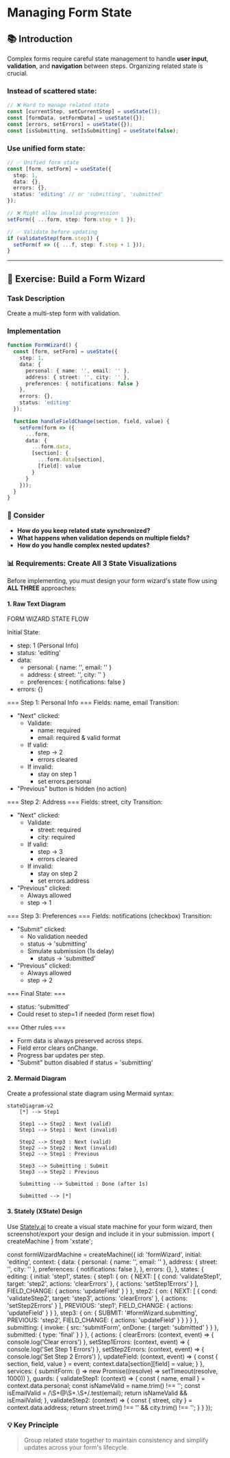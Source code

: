 # Managing Form State

## 📚 Introduction

Complex forms require careful state management to handle **user input**, **validation**, and **navigation** between steps. Organizing related state is crucial.

### Instead of scattered state:

```typescript
// ❌ Hard to manage related state
const [currentStep, setCurrentStep] = useState(1);
const [formData, setFormData] = useState({});
const [errors, setErrors] = useState({});
const [isSubmitting, setIsSubmitting] = useState(false);
```

### Use unified form state:

```typescript
// ✅ Unified form state
const [form, setForm] = useState({
  step: 1,
  data: {},
  errors: {},
  status: 'editing' // or 'submitting', 'submitted'
});

// ❌ Might allow invalid progression
setForm({ ...form, step: form.step + 1 });

// ✅ Validate before updating
if (validateStep(form.step)) {
  setForm(f => ({ ...f, step: f.step + 1 }));
}
```

---

## 🎯 Exercise: Build a Form Wizard

### Task Description
Create a multi-step form with validation.

### Implementation

```typescript
function FormWizard() {
  const [form, setForm] = useState({
    step: 1,
    data: {
      personal: { name: '', email: '' },
      address: { street: '', city: '' },
      preferences: { notifications: false }
    },
    errors: {},
    status: 'editing'
  });

  function handleFieldChange(section, field, value) {
    setForm(form => ({
      ...form,
      data: {
        ...form.data,
        [section]: {
          ...form.data[section],
          [field]: value
        }
      }
    }));
  }
}
```

### 🤔 Consider

- **How do you keep related state synchronized?**
- **What happens when validation depends on multiple fields?**
- **How do you handle complex nested updates?**

### 📊 Requirements: Create All 3 State Visualizations

Before implementing, you must design your form wizard's state flow using **ALL THREE** approaches:

#### 1. Raw Text Diagram
FORM WIZARD STATE FLOW

Initial State:
- step: 1 (Personal Info)
- status: 'editing'
- data:
    - personal: { name: '', email: '' }
    - address: { street: '', city: '' }
    - preferences: { notifications: false }
- errors: {}

=== Step 1: Personal Info ===
Fields: name, email
Transition:
- "Next" clicked:
    - Validate:
        - name: required
        - email: required & valid format
    - If valid:
        - step → 2
        - errors cleared
    - If invalid:
        - stay on step 1
        - set errors.personal
- "Previous" button is hidden (no action)

=== Step 2: Address ===
Fields: street, city
Transition:
- "Next" clicked:
    - Validate:
        - street: required
        - city: required
    - If valid:
        - step → 3
        - errors cleared
    - If invalid:
        - stay on step 2
        - set errors.address
- "Previous" clicked:
    - Always allowed
    - step → 1

=== Step 3: Preferences ===
Fields: notifications (checkbox)
Transition:
- "Submit" clicked:
    - No validation needed
    - status → 'submitting'
    - Simulate submission (1s delay)
        - status → 'submitted'
- "Previous" clicked:
    - Always allowed
    - step → 2

=== Final State: ===
- status: 'submitted'
- Could reset to step=1 if needed (form reset flow)

=== Other rules ===
- Form data is always preserved across steps.
- Field error clears onChange.
- Progress bar updates per step.
- "Submit" button disabled if status = 'submitting'


#### 2. Mermaid Diagram
Create a professional state diagram using Mermaid syntax:
```mermaid
stateDiagram-v2
    [*] --> Step1

    Step1 --> Step2 : Next (valid)
    Step1 --> Step1 : Next (invalid)

    Step2 --> Step3 : Next (valid)
    Step2 --> Step2 : Next (invalid)
    Step2 --> Step1 : Previous

    Step3 --> Submitting : Submit
    Step3 --> Step2 : Previous

    Submitting --> Submitted : Done (after 1s)

    Submitted --> [*]
```

#### 3. Stately (XState) Design
Use [Stately.ai](https://stately.ai) to create a visual state machine for your form wizard, then screenshot/export your design and include it in your submission.
import { createMachine } from 'xstate';

const formWizardMachine = createMachine({
  id: 'formWizard',
  initial: 'editing',
  context: {
    data: {
      personal: { name: '', email: '' },
      address: { street: '', city: '' },
      preferences: { notifications: false },
    },
    errors: {},
  },
  states: {
    editing: {
      initial: 'step1',
      states: {
        step1: {
          on: {
            NEXT: [
              {
                cond: 'validateStep1',
                target: 'step2',
                actions: 'clearErrors'
              },
              { actions: 'setStep1Errors' }
            ],
            FIELD_CHANGE: { actions: 'updateField' }
          }
        },
        step2: {
          on: {
            NEXT: [
              {
                cond: 'validateStep2',
                target: 'step3',
                actions: 'clearErrors'
              },
              { actions: 'setStep2Errors' }
            ],
            PREVIOUS: 'step1',
            FIELD_CHANGE: { actions: 'updateField' }
          }
        },
        step3: {
          on: {
            SUBMIT: '#formWizard.submitting',
            PREVIOUS: 'step2',
            FIELD_CHANGE: { actions: 'updateField' }
          }
        }
      }
    },
    submitting: {
      invoke: {
        src: 'submitForm',
        onDone: { target: 'submitted' }
      }
    },
    submitted: {
      type: 'final'
    }
  }
}, {
  actions: {
    clearErrors: (context, event) => { console.log('Clear errors') },
    setStep1Errors: (context, event) => { console.log('Set Step 1 Errors') },
    setStep2Errors: (context, event) => { console.log('Set Step 2 Errors') },
    updateField: (context, event) => {
      const { section, field, value } = event;
      context.data[section][field] = value;
    }
  },
  services: {
    submitForm: () => new Promise((resolve) => setTimeout(resolve, 1000))
  },
  guards: {
    validateStep1: (context) => {
      const { name, email } = context.data.personal;
      const isNameValid = name.trim() !== '';
      const isEmailValid = /\S+@\S+\.\S+/.test(email);
      return isNameValid && isEmailValid;
    },
    validateStep2: (context) => {
      const { street, city } = context.data.address;
      return street.trim() !== '' && city.trim() !== '';
    }
  }
});

### 💡 Key Principle
> Group related state together to maintain consistency and simplify updates across your form's lifecycle.
